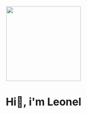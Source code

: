 ### 
<div align="center">
  <img src="https://giphy.com/clips/studiosoriginals-sleep-tired-sleepy-u2wg2uXJbHzkXkPphr" width="200" />
  
  <h1>
    Hi👋, i'm Leonel
  </h1>
 </div>



<!--
**LeonelBarchetta/LeonelBarchetta** is a ✨ _special_ ✨ repository because its `README.md` (this file) appears on your GitHub profile.

Here are some ideas to get you started:

- 🔭 I’m currently working on ...
- 🌱 I’m currently learning ...
- 👯 I’m looking to collaborate on ...
- 🤔 I’m looking for help with ...
- 💬 Ask me about ...
- 📫 How to reach me: ...
- 😄 Pronouns: ...
- ⚡ Fun fact: ...
-->
